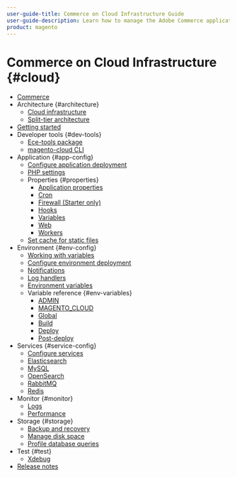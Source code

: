 ```yaml
---
user-guide-title: Commerce on Cloud Infrastructure Guide
user-guide-description: Learn how to manage the Adobe Commerce application on cloud infrastructure.
product: magento
---
```


# Commerce on Cloud Infrastructure {#cloud}

+ [Commerce](overview.md)
+ Architecture {#architecture}
    + [Cloud infrastructure](architecture/cloud-architecture.md)
    + [Split-tier architecture](architecture/split-tier-architecture.md)
+ [Getting started](https://experienceleague.corp.adobe.com/docs/commerce-cloud-service/start/overview.md)
+ Developer tools {#dev-tools}
    + [Ece-tools package](dev-tools/ece-tools.md)
    + [magento-cloud CLI](dev-tools/magento-cloud-cli.md)
+ Application {#app-config}
    + [Configure application deployment](application/magento-app-yaml.md)
    + [PHP settings](application/php-settings.md)
    + Properties {#properties}
        + [Application properties](application/properties.md)
        + [Cron](application/crons-property.md)
        + [Firewall (Starter only)](application/firewall-property.md)
        + [Hooks](application/hooks-property.md)
        + [Variables](application/variables-property.md)
        + [Web](application/web-property.md)
        + [Workers](application/workers-property.md)
    + [Set cache for static files](application/set-cache.md)
+ Environment {#env-config}
    + [Working with variables](environment/working-with-variables.md)
    + [Configure environment deployment](environment/magento-env-yaml.md)
    + [Notifications](environment/set-up-notifications.md)
    + [Log handlers](environment/log-handlers.md)
    + [Environment variables](environment/variables-intro.md)
    + Variable reference {#env-variables}
        + [ADMIN](environment/variables-admin.md)
        + [MAGENTO_CLOUD](environment/variables-cloud.md)
        + [Global](environment/variables-global.md)
        + [Build](environment/variables-build.md)
        + [Deploy](environment/variables-deploy.md)
        + [Post-deploy](environment/variables-post-deploy.md)
+ Services {#service-config}
    + [Configure services](services/services-yaml.md)
    + [Elasticsearch](services/elasticsearch.md)
    + [MySQL](services/mysql.md)
    + [OpenSearch](services/opensearch.md)
    + [RabbitMQ](services/rabbitmq.md)
    + [Redis](services/redis.md)
+ Monitor {#monitor}
    + [Logs](monitor/log-locations.md)
    + [Performance](monitor/performance.md)
+ Storage {#storage}
    + [Backup and recovery](storage/backup-and-recovery.md)
    + [Manage disk space](storage/manage-disk-space.md)
    + [Profile database queries](storage/profile-database-queries.md)
+ Test {#test}
    + [Xdebug](test/xdebug.md)
+ [Release notes](release-notes/cloud-tools.md)

